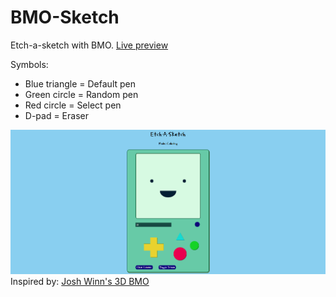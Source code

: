 # BMO-Sketch
Etch-a-sketch with BMO.
[Live preview](https://lex-185.github.io/Etch-a-Sketch/)

Symbols:
* Blue triangle = Default pen 
* Green circle = Random pen
* Red circle = Select pen
* D-pad = Eraser

![bmo](/images/Screenshot%20from%202022-10-13%2010-32-45.png)
Inspired by: [Josh Winn's 3D BMO](https://codepen.io/forthewinn/pen/nrRjXK)
